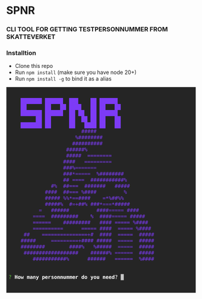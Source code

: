 # SPNR
### CLI TOOL FOR GETTING TESTPERSONNUMMER FROM SKATTEVERKET

### Installtion
* Clone this repo
* Run `npm install` (make sure you have node 20+)
* Run `npm install -g` to bind it as a alias



![alt text](/stuff/screen.png)
